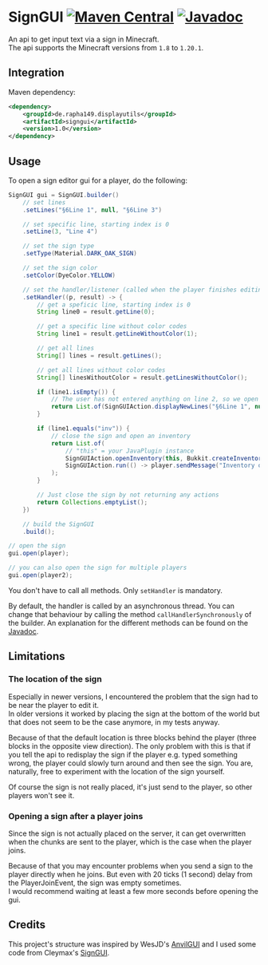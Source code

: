 # SignGUI [![Maven Central](https://img.shields.io/maven-central/v/de.rapha149.displayutils/signgui?label=Maven%20Central)](https://central.sonatype.com/artifact/de.rapha149.displayutils/signgui) [![Javadoc](https://javadoc.io/badge2/de.rapha149.displayutils/signgui/Javadoc.svg)](https://javadoc.io/doc/de.rapha149.displayutils/signgui) 
An api to get input text via a sign in Minecraft.  
The api supports the Minecraft versions from `1.8` to `1.20.1`.

## Integration

Maven dependency:
```xml
<dependency>
    <groupId>de.rapha149.displayutils</groupId>
    <artifactId>signgui</artifactId>
    <version>1.0</version>
</dependency>
```

## Usage
To open a sign editor gui for a player, do the following:
```java
SignGUI gui = SignGUI.builder()
    // set lines
    .setLines("§6Line 1", null, "§6Line 3")

    // set specific line, starting index is 0
    .setLine(3, "Line 4")

    // set the sign type
    .setType(Material.DARK_OAK_SIGN)

    // set the sign color
    .setColor(DyeColor.YELLOW)

    // set the handler/listener (called when the player finishes editing)
    .setHandler((p, result) -> {
        // get a speficic line, starting index is 0
        String line0 = result.getLine(0);

        // get a specific line without color codes
        String line1 = result.getLineWithoutColor(1);

        // get all lines
        String[] lines = result.getLines();

        // get all lines without color codes
        String[] linesWithoutColor = result.getLinesWithoutColor();

        if (line1.isEmpty()) {
            // The user has not entered anything on line 2, so we open the sign again
            return List.of(SignGUIAction.displayNewLines("§6Line 1", null, "§6Line 3", "Line 4"));
        }

        if (line1.equals("inv")) {
            // close the sign and open an inventory
            return List.of(
                // "this" = your JavaPlugin instance
                SignGUIAction.openInventory(this, Bukkit.createInventory(player, 27)),
                SignGUIAction.run(() -> player.sendMessage("Inventory opened!"))
            );
        }

        // Just close the sign by not returning any actions
        return Collections.emptyList();
    })

    // build the SignGUI
    .build();

// open the sign
gui.open(player);

// you can also open the sign for multiple players
gui.open(player2);
```

You don't have to call all methods. Only `setHandler` is mandatory.

By default, the handler is called by an asynchronous thread. You can change that behaviour by calling the method `callHandlerSynchronously` of the builder.
An explanation for the different methods can be found on the [Javadoc](https://javadoc.io/doc/de.rapha149.displayutils/signgui).

## Limitations

### The location of the sign
Especially in newer versions, I encountered the problem that the sign had to be near the player to edit it.  
In older versions it worked by placing the sign at the bottom of the world but that does not seem to be the case anymore, in my tests anyway.

Because of that the default location is three blocks behind the player (three blocks in the opposite view direction).
The only problem with this is that if you tell the api to redisplay the sign if the player e.g. typed something wrong, the player could slowly turn around and then see the sign.
You are, naturally, free to experiment with the location of the sign yourself.

Of course the sign is not really placed, it's just send to the player, so other players won't see it.

### Opening a sign after a player joins
Since the sign is not actually placed on the server, it can get overwritten when the chunks are sent to the player, which is the case when the player joins.

Because of that you may encounter problems when you send a sign to the player directly when he joins.
But even with 20 ticks (1 second) delay from the PlayerJoinEvent, the sign was empty sometimes.  
I would recommend waiting at least a few more seconds before opening the gui. 

## Credits
This project's structure was inspired by WesJD's [AnvilGUI](https://github.com/WesJD/AnvilGUI) and I used some code from Cleymax's [SignGUI](https://github.com/Cleymax/SignGUI).

